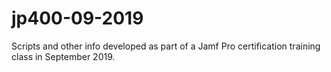 # jp400-09-2019
Scripts and other info developed as part of a Jamf Pro certification training class in September 2019.
